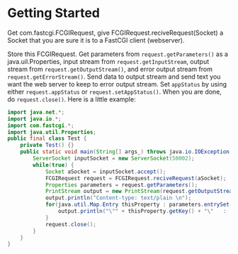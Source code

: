 # Getting Started

Get com.fastcgi.FCGIRequest, give FCGIRequest.reciveRequest(Socket) a Socket that you are sure it is to a FastCGI client (webserver).

Store this FCGIRequest. Get parameters from `request.getParameters()` as a java.uil.Properties, input stream from `request.getInputStream`, output stream from `request.getOutputStream()`, and error output stream from `request.getErrorStream()`. Send data to output stream and send text you want the web server to keep to error output stream. Set `appStatus` by using either `request.appStatus` or `request.setAppStatus()`. When you are done, do `request.close()`. Here is a little example:

```java
import java.net.*;
import java.io.*;
import com.fastcgi.*;
import java.util.Properties;
public final class Test {
    private Test() {}
    public static void main(String[] args_) throws java.io.IOException {
        ServerSocket inputSocket = new ServerSocket(50002);
        while(true) {
            Socket aSocket = inputSocket.accept();
            FCGIRequest request = FCGIRequest.reciveRequest(aSocket);
            Properties parameters = request.getParameters();
            PrintStream output = new PrintStream(request.getOutputStream());
            output.println("Content-type: text/plain \n");
            for(java.util.Map.Entry thisProperty : parameters.entrySet()) {
                output.println("\"" + thisProperty.getKey() + "\"	:	\"" + thisProperty.getValue() + "\"" );
            }
            request.close();
        }
    }
}
```